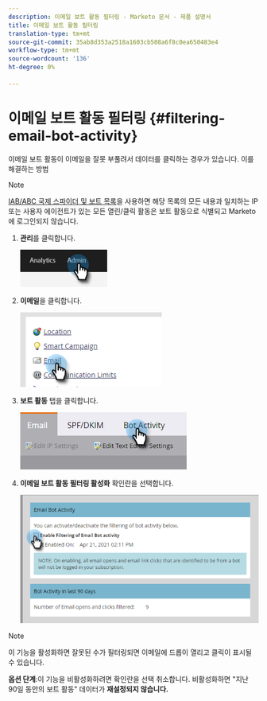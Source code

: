 ```yaml
---
description: 이메일 보트 활동 필터링 - Marketo 문서 - 제품 설명서
title: 이메일 보트 활동 필터링
translation-type: tm+mt
source-git-commit: 35ab8d353a2518a1603cb508a6f8c0ea650483e4
workflow-type: tm+mt
source-wordcount: '136'
ht-degree: 0%

---
```


# 이메일 보트 활동 필터링 {#filtering-email-bot-activity}

이메일 보트 활동이 이메일을 잘못 부풀려서 데이터를 클릭하는 경우가 있습니다. 이를 해결하는 방법

>[!NOTE]
>
>[IAB/ABC 국제 스파이더 및 보트 목록](https://www.iab.com/guidelines/iab-abc-international-spiders-bots-list/)을 사용하면 해당 목록의 모든 내용과 일치하는 IP 또는 사용자 에이전트가 있는 모든 열린/클릭 활동은 보트 활동으로 식별되고 Marketo에 로그인되지 않습니다.

1. **관리**&#x200B;를 클릭합니다.

   ![](assets/filtering-email-bot-activity-1.png)

1. **이메일**&#x200B;을 클릭합니다.

   ![](assets/filtering-email-bot-activity-2.png)

1. **보트 활동** 탭을 클릭합니다.

   ![](assets/filtering-email-bot-activity-3.png)

1. **이메일 보트 활동 필터링 활성화** 확인란을 선택합니다.

   ![](assets/filtering-email-bot-activity-4.png)

>[!NOTE]
>
>이 기능을 활성화하면 잘못된 수가 필터링되면 이메일에 드롭이 열리고 클릭이 표시될 수 있습니다.

**옵션 단계**:이 기능을 비활성화하려면 확인란을 선택 취소합니다. 비활성화하면 &quot;지난 90일 동안의 보트 활동&quot; 데이터가 **재설정되지 않습니다.**
